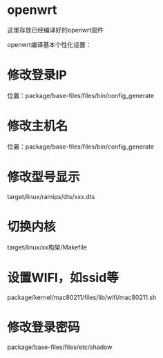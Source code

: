 # openwrt
这里存放已经编译好的openwrt固件

openwrt编译基本个性化设置：

# 修改登录IP
位置：package/base-files/files/bin/config_generate

# 修改主机名
位置：package/base-files/files/bin/config_generate

# 修改型号显示
target/linux/ramips/dts/xxx.dts

# 切换内核
target/linux/xx构架/Makefile

# 设置WIFI，如ssid等
package/kernel/mac80211/files/lib/wifi/mac80211.sh

# 修改登录密码
package/base-files/files/etc/shadow
